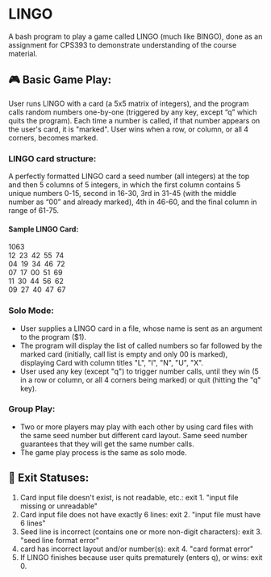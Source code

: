# LINGO 
A bash program to play a game called LINGO (much like BINGO), done as an assignment for CPS393 to demonstrate understanding of the course material.

## 🎮 Basic Game Play:
User runs LINGO with a card (a 5x5 matrix of integers), and the program calls random numbers one-by-one (triggered by any key, except “q” which quits the program). Each time a number is called, if that number appears on the user's card, it is "marked". User wins when a row, or column, or all 4 corners, becomes marked.

### LINGO card structure:
A perfectly formatted LINGO card a seed number (all integers) at the top and then 5 columns of 5 integers, in which the first column contains 5 unique numbers 0-15, second in 16-30, 3rd in 31-45 (with the middle number as “00” and already marked), 4th in 46-60, and the final column in range of 61-75. 
#### Sample LINGO Card:
1063<br>
12&ensp;23&ensp;42&ensp;55&ensp;74<br>
04&ensp;19&ensp;34&ensp;46&ensp;72<br>
07&ensp;17&ensp;00&ensp;51&ensp;69<br>
11&ensp;30&ensp;44&ensp;56&ensp;62<br>
09&ensp;27&ensp;40&ensp;47&ensp;67<br>

### Solo Mode:
- User supplies a LINGO card in a file, whose name is sent as an argument to the program ($1). 
- The program will display the list of called numbers so far followed by the marked card (initially, call list is empty and only 00 is marked), displaying Card with column titles "L", "I", "N", "U", "X".
- User used any key (except "q") to trigger number calls, until they win (5 in a row or column, or all 4 corners being marked) or quit (hitting the "q" key).

### Group Play:
- Two or more players may play with each other by using card files with the same seed number but different card layout. Same seed number guarantees that they will get the same number calls.
- The game play process is the same as solo mode.

## 🚨 Exit Statuses:
1. Card input file doesn't exist, is not readable, etc.:
  	exit 1. "input file missing or unreadable"
2. Card input file does not have exactly 6 lines:
  	exit 2. "input file must have 6 lines"
3. Seed line is incorrect (contains one or more non-digit characters):
  	exit 3. "seed line format error"
4. card has incorrect layout and/or number(s):
  	exit 4. "card format error"
5. If LINGO finishes because user quits prematurely (enters q), or wins:
  	exit 0.

